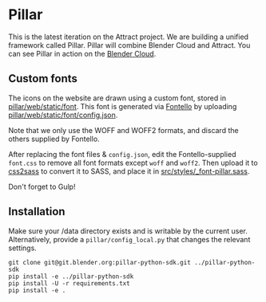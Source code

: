 Pillar
======

This is the latest iteration on the Attract project. We are building a unified
framework called Pillar. Pillar will combine Blender Cloud and Attract. You
can see Pillar in action on the [Blender Cloud](https://cloud.bender.org).

## Custom fonts

The icons on the website are drawn using a custom font, stored in
[pillar/web/static/font](pillar/web/static/font).
This font is generated via [Fontello](http://fontello.com/) by uploading
[pillar/web/static/font/config.json](pillar/web/static/font/config.json).

Note that we only use the WOFF and WOFF2 formats, and discard the others
supplied by Fontello.

After replacing the font files & `config.json`, edit the Fontello-supplied
`font.css` to remove all font formats except `woff` and `woff2`. Then upload
it to [css2sass](http://css2sass.herokuapp.com/) to convert it to SASS, and
place it in [src/styles/_font-pillar.sass](src/styles/_font-pillar.sass).

Don't forget to Gulp!


## Installation

Make sure your /data directory exists and is writable by the current user.
Alternatively, provide a `pillar/config_local.py` that changes the relevant
settings.

```
git clone git@git.blender.org:pillar-python-sdk.git ../pillar-python-sdk
pip install -e ../pillar-python-sdk
pip install -U -r requirements.txt
pip install -e .
```
